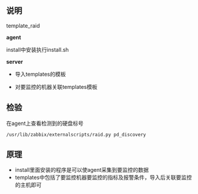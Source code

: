 ## 说明

template_raid

**agent**

install中安装执行install.sh

**server**

* 导入templates的模板

* 对要监控的机器关联templates模板

## 检验

在agent上查看检测到的硬盘标号
```
/usr/lib/zabbix/externalscripts/raid.py pd_discovery
```

## 原理

* install里面安装的程序是可以使agent采集到要监控的数据
* templates中包括了要监控机器要监控的指标及报警条件，导入后关联要监控的主机即可
